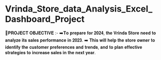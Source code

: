 # Vrinda_Store_data_Analysis_Excel_Dashboard_Project

🎯𝐏𝐑𝐎𝐉𝐄𝐂𝐓 𝐎𝐁𝐉𝐄𝐂𝐓𝐈𝐕𝐄 :-
➡️𝐓𝐨 𝐩𝐫𝐞𝐩𝐚𝐫𝐞 𝐟𝐨𝐫 𝟐𝟎𝟐𝟒, 𝐭𝐡𝐞 𝐕𝐫𝐢𝐧𝐝𝐚 𝐒𝐭𝐨𝐫𝐞 𝐧𝐞𝐞𝐝 𝐭𝐨 𝐚𝐧𝐚𝐥𝐲𝐳𝐞 𝐢𝐭𝐬 𝐬𝐚𝐥𝐞𝐬 𝐩𝐞𝐫𝐟𝐨𝐫𝐦𝐚𝐧𝐜𝐞 𝐢𝐧 𝟐𝟎𝟐𝟑.
➡️ 𝐓𝐡𝐢𝐬 𝐰𝐢𝐥𝐥 𝐡𝐞𝐥𝐩 𝐭𝐡𝐞 𝐬𝐭𝐨𝐫𝐞 𝐨𝐰𝐧𝐞𝐫 𝐭𝐨 𝐢𝐝𝐞𝐧𝐭𝐢𝐟𝐲 𝐭𝐡𝐞 𝐜𝐮𝐬𝐭𝐨𝐦𝐞𝐫 𝐩𝐫𝐞𝐟𝐞𝐫𝐞𝐧𝐜𝐞𝐬 𝐚𝐧𝐝 𝐭𝐫𝐞𝐧𝐝𝐬, 𝐚𝐧𝐝 𝐭𝐨 𝐩𝐥𝐚𝐧 𝐞𝐟𝐟𝐞𝐜𝐭𝐢𝐯𝐞 𝐬𝐭𝐫𝐚𝐭𝐞𝐠𝐢𝐞𝐬 𝐭𝐨 𝐢𝐧𝐜𝐫𝐞𝐚𝐬𝐞 𝐬𝐚𝐥𝐞𝐬 𝐢𝐧 𝐭𝐡𝐞 𝐧𝐞𝐱𝐭 𝐲𝐞𝐚𝐫.

